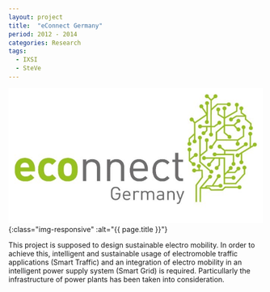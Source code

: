 ```yaml
---
layout: project
title:  "eConnect Germany"
period: 2012 - 2014
categories: Research
tags:
  - IXSI
  - SteVe
---
```


![{{ page.title }}](../assets/images/econnect.jpg){:class="img-responsive" :alt="{{ page.title }}"}

This project is supposed to design sustainable electro mobility.
In order to achieve this, intelligent and sustainable usage of electromoble traffic applications (Smart Traffic) and an integration of electro mobility in an intelligent power supply system (Smart Grid) is required.
Particullarly the infrastructure of power plants has been taken into consideration.